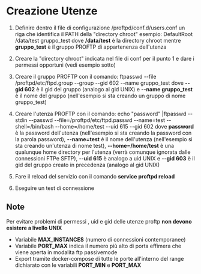 # Creazione Utenze

1. Definire dentro il file di configurazione /proftpd/conf.d/users.conf un riga che identifica il PATH della "directory chroot" esempio: DefaultRoot /data/test gruppo_test
dove **/data/test** è la directory chroot mentre **gruppo_test** è il gruppo PROFTP di appartenenza dell'utenza

2. Creare la "directory chroot" indicata nel file di conf per il punto 1 e dare i permessi opportuni (vedi esempio sotto)

3. Creare il gruppo PROFTP con il comando: ftpasswd --file /proftpd/etc/ftpd.group --group --gid 602 --name gruppo_test
dove **--gid 602** è il gid del gruppo (analogo al gid UNIX) e **--name gruppo_test** è il nome del gruppo (nell'esempio si sta creando un gruppo di nome gruppo_test)

4. Creare l'utenza PROFTP con il comando: echo "password" |ftpasswd --stdin --passwd --file=/proftpd/etc/ftpd.passwd --name=test --shell=/bin/bash --home=/home/test --uid 615 --gid 602
dove **password** è la password dell'utenza (nell'esempio si sta creando la password con la parola password), **--name=test** è il nome dell'utenza (nell'esempio si sta creando un'utenza di nome test), **--home=/home/test** è una qualunque home directory per l'utenza (verrà comunque ignorata dalle connessioni FTPe SFTP), **--uid 615** è analogo a uid UNIX e **--gid 603** è il gid del gruppo creato in precedenza (analogo al gid UNIX)

5. Fare il reload del servizio con il comando **service proftpd reload**

6. Eseguire un test di connessione

## Note

Per evitare problemi di permessi , uid e gid delle utenze proftp **non devono esistere a livello UNIX**

- Variabile **MAX_INSTANCES** (numero di connessioni contemporanee)
- Variabile **PORT_MAX** indica il numero più alto di porta effimera che viene aperta in modalita ftp passivemode
- Export tramite docker-compose di tutte le porte all'interno del range dichiarato con le variabili **PORT_MIN** e **PORT_MAX**